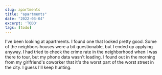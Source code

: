 ```yaml
---
slug: apartments
title: "apartments"
date: "2022-03-04"
excerpt: 'TODO'
tags: [todo]
---
```


I've been looking at apartments. I found one that looked pretty good. Some of the neighbors houses were a bit questionable, but I ended up applying anyway. I had tried to check the crime rate in the neighborhood when I was there to tour, but my phone data wasn't loading. I found out in the morning from my girlfriend's coworker that it's the worst part of the worst street in the city. I guess I'll keep hunting.
